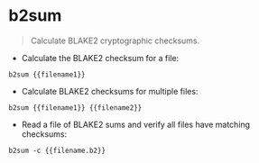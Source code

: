 # b2sum

> Calculate BLAKE2 cryptographic checksums.

- Calculate the BLAKE2 checksum for a file:

`b2sum {{filename1}}`

- Calculate BLAKE2 checksums for multiple files:

`b2sum {{filename1}} {{filename2}}`

- Read a file of BLAKE2 sums and verify all files have matching checksums:

`b2sum -c {{filename.b2}}`

